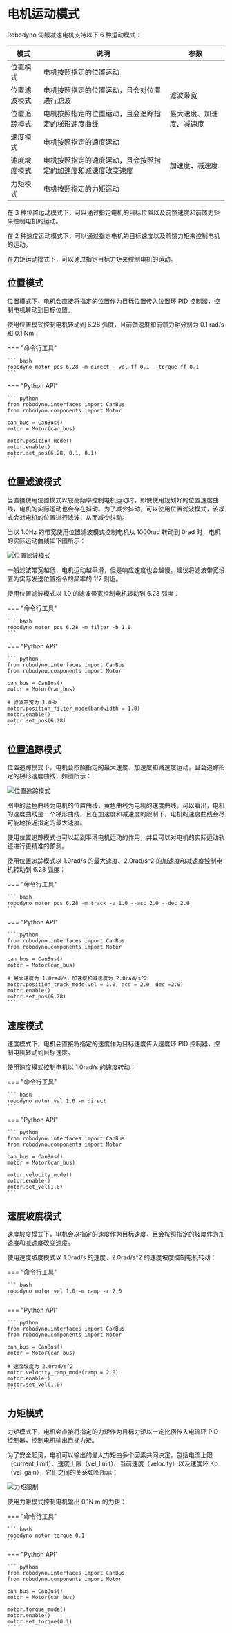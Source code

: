 # 电机运动模式

Robodyno 伺服减速电机支持以下 6 种运动模式：

| 模式         | 说明                                                         | 参数                     |
| ------------ | ------------------------------------------------------------ | ------------------------ |
| 位置模式     | 电机按照指定的位置运动                                       |                          |
| 位置滤波模式 | 电机按照指定的位置运动，且会对位置进行滤波                   | 滤波带宽                 |
| 位置追踪模式 | 电机按照指定的位置运动，且会追踪指定的梯形速度曲线           | 最大速度、加速度、减速度 |
| 速度模式     | 电机按照指定的速度运动                                       |                          |
| 速度坡度模式 | 电机按照指定的速度运动，且会按照指定的加速度和减速度改变速度 | 加速度、减速度           |
| 力矩模式     | 电机按照指定的力矩运动                                       |                          |

在 3 种位置运动模式下，可以通过指定电机的目标位置以及前馈速度和前馈力矩来控制电机的运动。

在 2 种速度运动模式下，可以通过指定电机的目标速度以及前馈力矩来控制电机的运动。

在力矩运动模式下，可以通过指定目标力矩来控制电机的运动。

## 位置模式

位置模式下，电机会直接将指定的位置作为目标位置传入位置环 PID 控制器，控制电机转动到目标位置。

使用位置模式控制电机转动到 6.28 弧度，且前馈速度和前馈力矩分别为 0.1 rad/s 和 0.1 Nm：

=== "命令行工具"

    ``` bash
    robodyno motor pos 6.28 -m direct --vel-ff 0.1 --torque-ff 0.1
    ```

=== "Python API"

    ``` python
    from robodyno.interfaces import CanBus
    from robodyno.components import Motor

    can_bus = CanBus()
    motor = Motor(can_bus)

    motor.position_mode()
    motor.enable()
    motor.set_pos(6.28, 0.1, 0.1)
    ```

## 位置滤波模式

当直接使用位置模式以较高频率控制电机运动时，即使使用规划好的位置速度曲线，电机的实际运动也会存在抖动。为了减少抖动，可以使用位置滤波模式，该模式会对电机的位置进行滤波，从而减少抖动。

当以 1.0Hz 的带宽使用位置滤波模式控制电机从 1000rad 转动到 0rad 时，电机的实际运动曲线如下图所示：

![位置滤波模式](../assets/position-filter-mode.png)

一般滤波带宽越低，电机运动越平滑，但是响应速度也会越慢。建议将滤波带宽设置为实际发送位置指令的频率的 1/2 附近。

使用位置滤波模式以 1.0 的滤波带宽控制电机转动到 6.28 弧度：

=== "命令行工具"

    ``` bash
    robodyno motor pos 6.28 -m filter -b 1.0
    ```

=== "Python API"

    ``` python
    from robodyno.interfaces import CanBus
    from robodyno.components import Motor

    can_bus = CanBus()
    motor = Motor(can_bus)

    # 滤波带宽为 1.0Hz
    motor.position_filter_mode(bandwidth = 1.0)
    motor.enable()
    motor.set_pos(6.28)
    ```

## 位置追踪模式

位置追踪模式下，电机会按照指定的最大速度、加速度和减速度运动，且会追踪指定的梯形速度曲线，如图所示：

![位置追踪模式](../assets/position-track-mode.png)

图中的蓝色曲线为电机的位置曲线，黄色曲线为电机的速度曲线。可以看出，电机的速度曲线是一个梯形曲线，且在加速度和减速度的限制下，电机的速度曲线会尽可能地接近指定的最大速度。

使用位置追踪模式也可以起到平滑电机运动的作用，并且可以对电机的实际运动轨迹进行更精准的预测。

使用位置追踪模式以 1.0rad/s 的最大速度、2.0rad/s^2 的加速度和减速度控制电机转动到 6.28 弧度：

=== "命令行工具"

    ``` bash
    robodyno motor pos 6.28 -m track -v 1.0 --acc 2.0 --dec 2.0
    ```

=== "Python API"

    ``` python
    from robodyno.interfaces import CanBus
    from robodyno.components import Motor

    can_bus = CanBus()
    motor = Motor(can_bus)

    # 最大速度为 1.0rad/s，加速度和减速度为 2.0rad/s^2
    motor.position_track_mode(vel = 1.0, acc = 2.0, dec =2.0)
    motor.enable()
    motor.set_pos(6.28)
    ```

## 速度模式

速度模式下，电机会直接将指定的速度作为目标速度传入速度环 PID 控制器，控制电机转动到目标速度。

使用速度模式控制电机以 1.0rad/s 的速度转动：

=== "命令行工具"

    ``` bash
    robodyno motor vel 1.0 -m direct
    ```

=== "Python API"

    ``` python
    from robodyno.interfaces import CanBus
    from robodyno.components import Motor

    can_bus = CanBus()
    motor = Motor(can_bus)

    motor.velocity_mode()
    motor.enable()
    motor.set_vel(1.0)
    ```

## 速度坡度模式

速度坡度模式下，电机会以指定的速度作为目标速度，且会按照指定的坡度作为加速度和减速度改变速度。

使用速度坡度模式以 1.0rad/s 的速度、2.0rad/s^2 的速度坡度控制电机转动：

=== "命令行工具"

    ``` bash
    robodyno motor vel 1.0 -m ramp -r 2.0
    ```

=== "Python API"

    ``` python
    from robodyno.interfaces import CanBus
    from robodyno.components import Motor

    can_bus = CanBus()
    motor = Motor(can_bus)

    # 速度坡度为 2.0rad/s^2
    motor.velocity_ramp_mode(ramp = 2.0)
    motor.enable()
    motor.set_vel(1.0)
    ```

## 力矩模式

力矩模式下，电机会直接将指定的力矩作为目标力矩以一定比例传入电流环 PID 控制器，控制电机输出目标力矩。

为了安全起见，电机可以输出的最大力矩由多个因素共同决定，包括电流上限（current_limit）、速度上限（vel_limit）、当前速度（velocity）以及速度环 Kp （vel_gain），它们之间的关系如图所示：

![力矩限制](../assets/torque-limit.png)

使用力矩模式控制电机输出 0.1N·m 的力矩：

=== "命令行工具"

    ``` bash
    robodyno motor torque 0.1
    ```

=== "Python API"

    ``` python
    from robodyno.interfaces import CanBus
    from robodyno.components import Motor

    can_bus = CanBus()
    motor = Motor(can_bus)

    motor.torque_mode()
    motor.enable()
    motor.set_torque(0.1)
    ```
